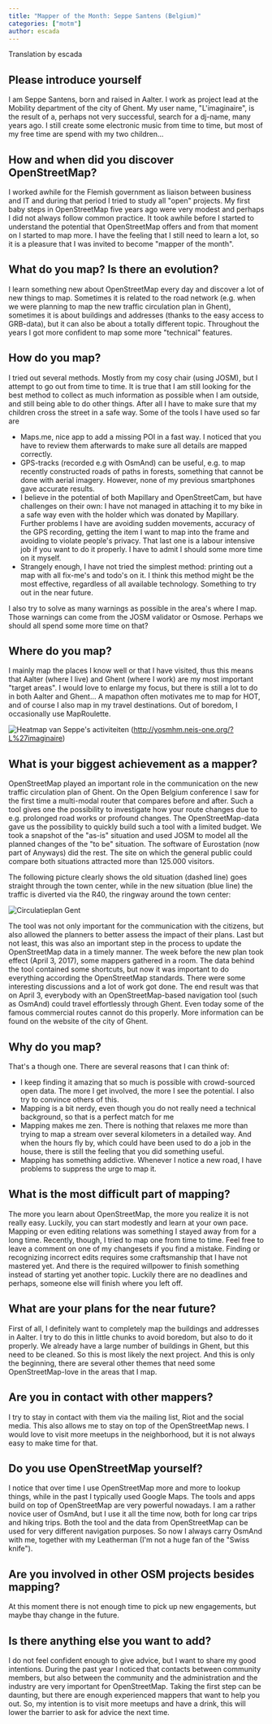 ```yaml
---
title: "Mapper of the Month: Seppe Santens (Belgium)"
categories: ["motm"]
author: escada
---
```


Translation by escada

## Please introduce yourself

I am Seppe Santens, born and raised in Aalter. I work as project lead at the Mobility department of the city of Ghent.
My user name, "L'imaginaire", is the result of a, perhaps not very successful, search for a dj-name, many years ago. I still create some electronic music from time to time, but most of my free time are spend with my two children...

## How and when did you discover OpenStreetMap?

I worked awhile for the Flemish government as liaison between business and IT and during that period I tried to study all "open" projects. My first baby steps in OpenStreetMap five years ago were very modest and perhaps I did not always follow common practice. It took awhile before I started to understand the potential that OpenStreetMap offers and from that moment on I started to map more. I have the feeling that I still need to learn a lot, so it is a pleasure that I was invited to become "mapper of the month".

## What do you map? Is there an evolution?

I learn something new about OpenStreetMap every day and discover a lot of new things to map. Sometimes it is related to the road network (e.g. when we were planning to map the new traffic circulation plan in Ghent), sometimes it is about buildings and addresses (thanks to the easy access to GRB-data), but it can also be about a totally different topic. Throughout the years I got more confident to map some more "technical" features.

## How do you map?

I tried out  several methods. Mostly from my cosy chair (using JOSM), but I attempt to go out from time to time. It is true that I am still looking for the best method to collect as much information as possible when I am outside, and still being able to do other things. After all I have to make sure that my children cross the street in a safe way. Some of the tools I have used so far are

* Maps.me, nice app to add a missing POI in a fast way. I noticed that you have to review them afterwards to make sure all details are mapped correctly.
* GPS-tracks (recorded e.g with OsmAnd) can be useful, e.g. to map recently constructed roads of paths in forests, something that cannot be done with aerial imagery. However, none of my previous smartphones gave accurate results.
* I believe in the potential of both Mapillary and OpenStreetCam, but have challenges on their own: I have not managed in attaching it to my bike in a safe way even with the holder which was donated by Mapillary. Further problems I have are avoiding sudden movements, accuracy of the GPS recording, getting the item I want to map into the frame and avoiding to violate people's privacy. That last one is a labour intensive job if you want to do it properly. I have to admit I should some more time on it myself.
* Strangely enough, I have not tried the simplest method: printing out a map with all fix-me's and todo's on it. I think this method might be the most effective, regardless of all available technology. Something to try out in the near future.

I also try to solve as many warnings as possible in the area's where I map. Those warnings can come from the JOSM validator or Osmose. Perhaps we should all spend some more time on that?

## Where do you map?

I mainly map the places I know well or that I have visited, thus this means that Aalter (where I live) and Ghent (where I work) are my most important "target areas". I would love to enlarge my focus, but there is still a lot to do in both Aalter and Ghent...
A mapathon often motivates me to map for HOT, and of course I also map in my travel destinations. Out of boredom, I occasionally use MapRoulette.

![Heatmap van Seppe's activiteiten](https://photos.smugmug.com/OSM/Screenshots/Mapper-in-the-Spotlight/Seppe/i-JpPhj5H/0/ee49e8c5/XL/seppe_heatmap-XL.png)
(<http://yosmhm.neis-one.org/?L%27imaginaire>)

## What  is your biggest achievement as a mapper?

OpenStreetMap played an important role in the communication on the new traffic circulation plan of Ghent. On the Open Belgium conference I saw for the first time a multi-modal router that compares before and after. Such a tool gives one the possibility to investigate how your route changes due to e.g. prolonged road works or profound changes. The OpenStreetMap-data gave us the possibility to quickly build such a tool with a limited budget. We took a snapshot of the "as-is" situation and used JOSM to model all the planned changes of the "to be" situation. The software of Eurostation (now part of Anyways) did the rest.
The site on which the general public could compare both situations attracted more than 125.000 visitors.

The following picture clearly shows  the old situation (dashed line) goes straight through the town center, while in the new situation (blue line) the traffic is diverted via the R40, the ringway around the town center:

![Circulatieplan Gent](https://photos.smugmug.com/OSM/Screenshots/Mapper-in-the-Spotlight/Seppe/i-mCv7ht7/0/29f96381/XL/seppe_ghent-XL.png)

The tool was not only important for the communication with the citizens, but also allowed the planners to better assess the impact of their plans. Last but not least, this was also an important step in the process to update the OpenStreetMap data in a timely manner. The week before the new plan took effect (April 3, 2017), some mappers gathered in a room. The data behind the tool contained some shortcuts, but now it was important to do everything according the OpenStreetMap standards. There were some interesting discussions and a lot of work got done. The end result was that on April 3, everybody with an OpenStreetMap-based navigation tool (such as OsmAnd) could travel effortlessly through Ghent. Even today some of the famous commercial routes cannot do this properly. More information can be found on the website of the city of Ghent.

## Why do you map?

That's a though one. There are several reasons that I can think of:

* I keep finding it amazing that so much is possible with crowd-sourced open data. The more I get involved, the more I see the potential. I also try to convince others of this.
* Mapping is a bit nerdy, even though you do not really need a technical background, so that is a perfect match for me
* Mapping makes me zen. There is nothing that relaxes me more than trying to map a stream over several kilometers in a detailed way. And when the hours fly by, which could have been used to do a job in the house, there is still the feeling that you did something useful.
* Mapping has something addictive. Whenever I notice a new road, I have problems to suppress the urge to map it.

## What is the most difficult part of mapping?

The more you learn about OpenStreetMap, the more you realize it is not really easy. Luckily, you can start modestly and learn at your own pace. Mapping or even editing relations was something I stayed away from for a long time. Recently, though, I tried to map one from time to time. Feel free to leave a comment on one of my changesets if you find a mistake.
Finding or recognizing incorrect edits requires some craftsmanship that I have not mastered yet.
And there is the required willpower to finish something instead of starting yet another topic. Luckily there are no deadlines and perhaps, someone else will finish where you left off.

## What are your plans for the near future?

First of all, I definitely want to completely map the buildings and addresses in  Aalter. I try to do this in little chunks to avoid boredom, but also to do it properly. We already have a large number of buildings in Ghent, but this need to be cleaned. So this is most likely the next project. And this is only the beginning, there are several other themes that need some OpenStreetMap-love in the areas that I map.

## Are you in contact with other mappers?

I try to stay in contact with them via the mailing list, Riot and the social media. This also allows me to stay on top of the OpenStreetMap news. I would love to visit more meetups in the neighborhood, but it is not always easy to make time for that.

## Do you use OpenStreetMap yourself?

I notice that over time I use OpenStreetMap more and more to lookup things, while in the past I typically used Google Maps. The tools and apps build on top of OpenStreetMap are very powerful nowadays. I am a rather novice user of OsmAnd, but I use it all the time now, both for long car trips and hiking trips. Both the tool and the data from OpenStreetMap can be used for very different navigation purposes. So now I always carry OsmAnd with me, together with my Leatherman (I'm not a huge fan of the "Swiss knife").

## Are you involved in other OSM projects besides mapping?

At this moment there is not enough time to pick up new engagements, but maybe thay change in the future.

## Is there anything else you want to add?

I do not feel confident enough to give advice, but I want to share my good intentions. During the past year I noticed that contacts between community members, but also between the community and the administration and the industry are very important for OpenStreetMap. Taking the first step can be daunting, but there are enough experienced mappers that want to help you out. So, my intention is to visit more meetups and have a drink, this will lower the barrier to ask for advice the next time.
